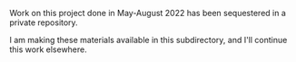 Work on this project done in May-August 2022 has been sequestered in a private repository.

I am making these materials available in this subdirectory, and I'll continue this work elsewhere.
